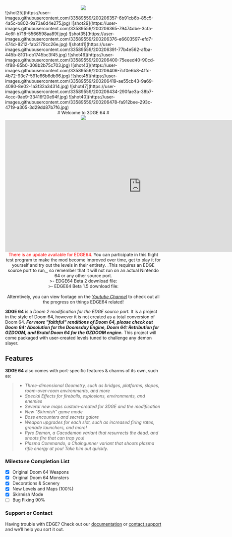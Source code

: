 <center><img src="https://imgur.com/aIOJGKP.png"></center>  
![shot25](https://user-images.githubusercontent.com/33589559/200206357-6b91cb6b-85c5-4a5c-b802-9a73a6d4e275.jpg)
![shot29](https://user-images.githubusercontent.com/33589559/200206365-79474dbe-3cfa-4c6f-b718-5566598aa89f.jpg)
![shot35](https://user-images.githubusercontent.com/33589559/200206376-e6603597-efd7-474d-8212-fab2179cc26e.jpg)
![shot41](https://user-images.githubusercontent.com/33589559/200206391-77b4e562-afba-445b-8101-cb1745bc3f45.jpg)
![shot46](https://user-images.githubusercontent.com/33589559/200206400-75eeed40-90cd-4f88-85b0-308b2b75c703.jpg)
![shot43](https://user-images.githubusercontent.com/33589559/200206406-7cf0e6b8-41fc-4b72-93c7-591c66b6db96.jpg)
![shot45](https://user-images.githubusercontent.com/33589559/200206419-ae55cb43-9a69-4080-8e02-1a3f32a34314.jpg)
![shot47](https://user-images.githubusercontent.com/33589559/200206434-290fae3a-38b7-4ccc-9ae9-33416f20e94f.jpg)
![shot40](https://user-images.githubusercontent.com/33589559/200206478-fa912bee-293c-4719-a305-3d29dd87b7f6.jpg)

<center> # Welcome to 3DGE 64 # </center>
<center><img src="http://i.imgur.com/FThCp1a.gif">
  <iframe width="878" height="426" src="https://www.youtube.com/embed/R2t3vex1N9E" title="New EDGE64 Titlescreen" frameborder="0" allow="accelerometer; autoplay; clipboard-write; encrypted-media; gyroscope; picture-in-picture" allowfullscreen></iframe>
  <font color="red">There is an update available for EDGE64.</font> You can participate in this flight test program to make the mod become improved over time, get to play it for yourself and try out the levels in their entirety. _This requires an EDGE source port to run,_ so remember that it will not run on an actual Nintendo 64 or any other source port. <br>
  >- EDGE64 Beta 2 download file:<br>
  >- EDGE64 Beta 1.5 download file:<br>
 <br>
  Alterntively, you can view footage on the <a href="https://www.youtube.com/channel/UCBA3RA50y8PV0hqBJL9CR-w/videos"><i>Youtube Channel</i></a> to check out all the progress on things EDGE64 related!<br></center>
  
**3DGE 64** is a _Doom 2 modification for the EDGE source port._ It is a project in the style of Doom 64, however it is not created as a total conversion of Doom 64. _**For more "faithful" renditions of Doom 64, please check out Doom 64: Absolution for the Doomsday Engine, Doom 64: Retribution for GZDOOM, and Brutal Doom 64 for the GZDOOM engine.**_ This project will come packaged with user-created levels tuned to challenge any demon slayer. 
## Features

**3DGE 64** also comes with port-specific features & charms of its own, such as: 

>- _Three-dimensional Geometry, such as bridges, platforms, slopes, room-over-room environments, and more_
>- _Special Effects for fireballs, explosions, environments, and enemies_
>- _Several new maps custom-created for 3DGE and the modification_
>- _New "Skirmish" game mode_
>- _Boss encounters and secrets galore_
>- _Weapon upgrades for each slot, such as increased firing rates, grenade launchers, and more!_
>- _Pyro Demon, a Cacodemon variant that resurrects the dead, and shoots fire that can trap you!_
>- _Plasma Commando, a Chaingunner variant that shoots plasma rifle energy at you! Take him out quickly._

### Milestone Completion List ###
- [x] Original Doom 64 Weapons
- [x] Original Doom 64 Monsters
- [x] Decorations & Scenery
- [x] New Levels and Maps (100%)
- [x] Skirmish Mode
- [ ] Bug Fixing 90%

### Support or Contact

Having trouble with EDGE? Check out our [documentation](http://3dfxdev.net/edgewiki/index.php/Main_Page) or [contact support](https://github.com/contact) and we’ll help you sort it out.
